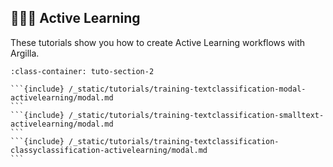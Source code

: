 ## 👨🏽‍🏫 Active Learning

These tutorials show you how to create Active Learning workflows with Argilla.

````{grid} 1 1 2 2
:class-container: tuto-section-2

```{include} /_static/tutorials/training-textclassification-modal-activelearning/modal.md
```
```{include} /_static/tutorials/training-textclassification-smalltext-activelearning/modal.md
```
```{include} /_static/tutorials/training-textclassification-classyclassification-activelearning/modal.md
```
````